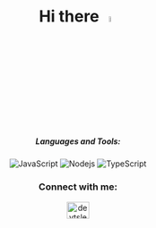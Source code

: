 <h1 align="center">Hi there <img src="https://media.giphy.com/media/hvRJCLFzcasrR4ia7z/giphy.gif" width="5%"></h1> <div align="center"> </div>




<div align='center'>
 

   
   ##### Languages and Tools:

![JavaScript](https://img.shields.io/badge/-JavaScript-black?style=flat-square&logo=javascript)
![Nodejs](https://img.shields.io/badge/-Nodejs-black?style=flat-square&logo=Node.js)
![TypeScript](https://img.shields.io/badge/-TypeScript-black?style=flat-square&logo=typescript)

</div>

<h3 align="center">Connect with me:</h3>
<p align="center">
<a href="https://twitter.com/devtsleo" target="blank"><img align="center" src="https://raw.githubusercontent.com/rahuldkjain/github-profile-readme-generator/master/src/images/icons/Social/twitter.svg" alt="devtsleo" height="30" width="40" /></a>
</p>

